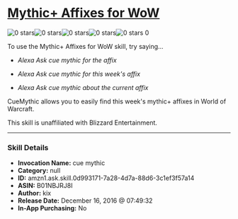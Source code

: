 # [Mythic+ Affixes for WoW](http://alexa.amazon.com/#skills/amzn1.ask.skill.0d993171-7a28-4d7a-88d6-3c1ef3f57a14)
![0 stars](../../images/ic_star_border_black_18dp_1x.png)![0 stars](../../images/ic_star_border_black_18dp_1x.png)![0 stars](../../images/ic_star_border_black_18dp_1x.png)![0 stars](../../images/ic_star_border_black_18dp_1x.png)![0 stars](../../images/ic_star_border_black_18dp_1x.png) 0

To use the Mythic+ Affixes for WoW skill, try saying...

* *Alexa Ask cue mythic for the affix*

* *Alexa Ask cue mythic for this week's affix*

* *Alexa Ask cue mythic about the current affix*

CueMythic allows you to easily find this week's mythic+ affixes in World of Warcraft.

This skill is unaffiliated with Blizzard Entertainment.

***

### Skill Details

* **Invocation Name:** cue mythic
* **Category:** null
* **ID:** amzn1.ask.skill.0d993171-7a28-4d7a-88d6-3c1ef3f57a14
* **ASIN:** B01NBJRJ8I
* **Author:** kix
* **Release Date:** December 16, 2016 @ 07:49:32
* **In-App Purchasing:** No
